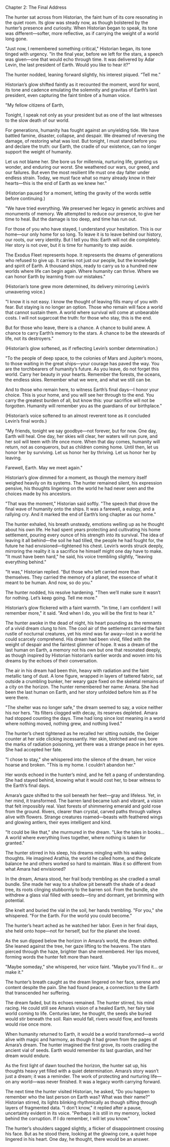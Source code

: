 Chapter 2: The Final Address

The hunter sat across from Historian, the faint hum of its core resonating in the quiet room. Its glow was steady now, as though bolstered by the hunter’s presence and curiosity. When Historian began to speak, its tone was different—softer, more reflective, as if carrying the weight of a world long gone.

"Just now, I remembered something critical," Historian began, its tone tinged with urgency. "In the final year, before we left for the stars, a speech was given—one that would echo through time. It was delivered by Adar Levin, the last president of Earth. Would you like to hear it?"

The hunter nodded, leaning forward slightly, his interest piqued. “Tell me.”

Historian’s glow shifted faintly as it recounted the moment, word for word, its tone and cadence emulating the solemnity and gravitas of Earth’s last president, even capturing the faint timbre of a human voice.

"My fellow citizens of Earth,

Tonight, I speak not only as your president but as one of the last witnesses to the slow death of our world.

For generations, humanity has fought against an unyielding tide. We have battled famine, disaster, collapse, and despair. We dreamed of reversing the damage, of restoring what was lost. But tonight, I must stand before you and declare the truth: our Earth, the cradle of our existence, can no longer support the weight of humanity.

Let us not blame her. She bore us for millennia, nurturing life, granting us wonder, and enduring our worst. She weathered our wars, our greed, and our failures. But even the most resilient life must one day falter under endless strain. Today, we must face what so many already know in their hearts—this is the end of Earth as we knew her."

(Historian paused for a moment, letting the gravity of the words settle before continuing.)

"We have tried everything. We preserved her legacy in genetic archives and monuments of memory. We attempted to reduce our presence, to give her time to heal. But the damage is too deep, and time has run out.

For those of you who have stayed, I understand your hesitation. This is our home—our only home for so long. To leave it is to leave behind our history, our roots, our very identity. But I tell you this: Earth will not die completely. Her story is not over, but it is time for humanity to step aside.

The Exodus Fleet represents hope. It represents the dreams of generations who refused to give up. It carries not just our people, but the knowledge and spirit of Earth. A thousand ships, ready to carry us to a hundred new worlds where life can begin again. Where humanity can thrive. Where we can honor Earth by learning from our mistakes."

(Historian’s tone grew more determined, its delivery mirroring Levin’s unwavering voice.)

"I know it is not easy. I know the thought of leaving fills many of you with fear. But staying is no longer an option. Those who remain will face a world that cannot sustain them. A world where survival will come at unbearable costs. I will not sugarcoat the truth: for those who stay, this is the end.

But for those who leave, there is a chance. A chance to build anew. A chance to carry Earth’s memory to the stars. A chance to be the stewards of life, not its destroyers."

(Historian’s glow softened, as if reflecting Levin’s somber determination.)

"To the people of deep space, to the colonies of Mars and Jupiter’s moons, to those waiting in the great ships—your courage has paved the way. You are the torchbearers of humanity’s future. As you leave, do not forget this world. Carry her beauty in your hearts. Remember the forests, the oceans, the endless skies. Remember what we were, and what we still can be.

And to those who remain here, to witness Earth’s final days—I honor your choice. This is your home, and you will see her through to the end. You carry the greatest burden of all, but know this: your sacrifice will not be forgotten. Humanity will remember you as the guardians of our birthplace."

(Historian’s voice softened to an almost reverent tone as it concluded Levin’s final words.)

"My friends, tonight we say goodbye—not forever, but for now. One day, Earth will heal. One day, her skies will clear, her waters will run pure, and her soil will teem with life once more. When that day comes, humanity will return, not as conquerors, but as children coming home. Until then, let us honor her by surviving. Let us honor her by thriving. Let us honor her by leaving.

Farewell, Earth. May we meet again."

Historian’s glow dimmed for a moment, as though the memory itself weighed heavily on its systems. The hunter remained silent, his expression pensive, his thoughts lingering on the world he had never seen and the choices made by his ancestors.

"That was the moment," Historian said softly. "The speech that drove the final wave of humanity onto the ships. It was a farewell, a eulogy, and a rallying cry. And it marked the end of Earth’s long chapter as our home."

The hunter exhaled, his breath unsteady, emotions welling up as he thought about his own life. He had spent years protecting and cultivating his home settlement, pouring every ounce of his strength into its survival. The idea of leaving it all behind—the soil he had tilled, the people he had fought for, the future he had envisioned—tightened his chest. Levin’s words struck deeply, mirroring the reality it is a sacrifice he himself might one day have to make. "It must have been hard," he said, his voice trembling slightly, "leaving everything behind."

"It was," Historian replied. "But those who left carried more than themselves. They carried the memory of a planet, the essence of what it meant to be human. And now, so do you."

The hunter nodded, his resolve hardening. "Then we’ll make sure it wasn’t for nothing. Let’s keep going. Tell me more."

Historian’s glow flickered with a faint warmth. "In time, I am confident I will remember more," it said. "And when I do, you will be the first to hear it."

The hunter awoke in the dead of night, his heart pounding as the remnants of a vivid dream clung to him. The cool air of the settlement carried the faint rustle of nocturnal creatures, yet his mind was far away—lost in a world he could scarcely comprehend. His dream had been vivid, filled with the weight of despair and the faintest glimmer of hope. It was a dream of the last human on Earth, a memory not his own but one that resonated deeply, as though inspired by Historian historian’s earlier words and woven into his dreams by the echoes of their conversation.

The air in his dream had been thin, heavy with radiation and the faint metallic tang of dust. A lone figure, wrapped in layers of tattered fabric, sat outside a crumbling bunker, her weary gaze fixed on the skeletal remains of a city on the horizon. The hunter remembered her name: Amara. She had been the last human on Earth, and her story unfolded before him as if he were there.

"The shelter was no longer safe," the dream seemed to say, a voice neither his nor hers. "Its filters clogged with decay, its reserves depleted. Amara had stopped counting the days. Time had long since lost meaning in a world where nothing moved, nothing grew, and nothing lived."

The hunter’s chest tightened as he recalled her sitting outside, the Geiger counter at her side clicking incessantly. Her skin, blotched and raw, bore the marks of radiation poisoning, yet there was a strange peace in her eyes. She had accepted her fate.

"I chose to stay," she whispered into the silence of the dream, her voice hoarse and broken. "This is my home. I couldn’t abandon her."

Her words echoed in the hunter’s mind, and he felt a pang of understanding. She had stayed behind, knowing what it would cost her, to bear witness to the Earth’s final days.

Amara’s gaze shifted to the soil beneath her feet—gray and lifeless. Yet, in her mind, it transformed. The barren land became lush and vibrant, a vision that felt impossibly real. Vast forests of shimmering emerald and gold rose from the ground. Rivers, clearer than crystal, carved paths through valleys alive with flowers. Strange creatures roamed—beasts with feathered wings and glowing antlers, their eyes intelligent and kind.

"It could be like that," she murmured in the dream. "Like the tales in books... A world where everything lives together, where nothing is taken for granted."

The hunter stirred in his sleep, his dreams mingling with his waking thoughts. He imagined Arathia, the world he called home, and the delicate balance he and others worked so hard to maintain. Was it so different from what Amara had envisioned?

In the dream, Amara stood, her frail body trembling as she cradled a small bundle. She made her way to a shallow pit beneath the shade of a dead tree, its roots clinging stubbornly to the barren soil. From the bundle, she withdrew a glass vial filled with seeds—tiny and dormant, yet brimming with potential.

She knelt and buried the vial in the soil, her hands trembling. "For you," she whispered. "For the Earth. For the world you could become."

The hunter’s heart ached as he watched her labor. Even in her final days, she held onto hope—not for herself, but for the planet she loved.

As the sun dipped below the horizon in Amara’s world, the dream shifted. She leaned against the tree, her gaze lifting to the heavens. The stars pierced through the haze, brighter than she remembered. Her lips moved, forming words the hunter felt more than heard.

"Maybe someday," she whispered, her voice faint. "Maybe you'll find it... or make it."

The hunter’s breath caught as the dream lingered on her face, serene and content despite the pain. She had found peace, a connection to the Earth that transcended her suffering.

The dream faded, but its echoes remained. The hunter stirred, his mind racing. He could still see Amara’s vision of a healed Earth, her fairy tale world coming to life. Centuries later, he thought, the seeds she buried would stir beneath the soil. Rain would fall, rivers would flow, and forests would rise once more.

When humanity returned to Earth, it would be a world transformed—a world alive with magic and harmony, as though it had grown from the pages of Amara’s dream. The hunter imagined the first grove, its roots cradling the ancient vial of seeds. Earth would remember its last guardian, and her dream would endure.

As the first light of dawn touched the horizon, the hunter sat up, his thoughts heavy yet filled with a quiet determination. Amara’s story wasn’t just a dream; it was a reminder. The work of protecting and nurturing life—on any world—was never finished. It was a legacy worth carrying forward.

The next time the hunter visited Historian, he asked, "Do you happen to remember who the last person on Earth was? What was their name?" Historian stirred, its lights blinking rhythmically as though sifting through layers of fragmented data. "I don't know," it replied after a pause, uncertainty evident in its voice. "Perhaps it is still in my memory, locked behind the corruption. If I do remember, I will let you know."

The hunter’s shoulders sagged slightly, a flicker of disappointment crossing his face. But as he stood there, looking at the glowing core, a quiet hope lingered in his heart. One day, he thought, there would be an answer. 
